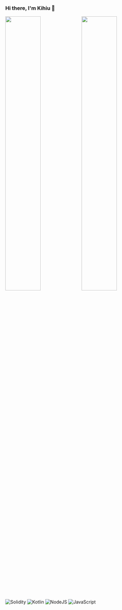 ### Hi there, I'm Kihiu 👋

<img align="left" width="47%" src="https://github-readme-stats.vercel.app/api?username=kihiuFrank&show_icons=true&theme=react" />
<img align="left" width="47%" src="https://github-readme-stats.vercel.app/api/top-langs/?username=kihiuFrank&hide=jupyternotebook&layout=compact" />

![Solidity](https://img.shields.io/badge/Solidity-%23363636.svg?style=for-the-badge&logo=solidity&logoColor=white)
![Kotlin](https://img.shields.io/badge/kotlin-%237F52FF.svg?style=for-the-badge&logo=kotlin&logoColor=white)
![NodeJS](https://img.shields.io/badge/node.js-6DA55F?style=for-the-badge&logo=node.js&logoColor=white)
![JavaScript](https://img.shields.io/badge/javascript-%23323330.svg?style=for-the-badge&logo=javascript&logoColor=%23F7DF1E)

